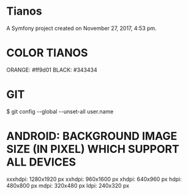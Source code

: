 Tianos
======

A Symfony project created on November 27, 2017, 4:53 pm.


COLOR TIANOS
==============

ORANGE: #ff9d01
BLACK: #343434 


GIT
====
$ git config --global --unset-all user.name


ANDROID: BACKGROUND IMAGE SIZE (IN PIXEL) WHICH SUPPORT ALL DEVICES
===================================================================
xxxhdpi: 1280x1920 px
xxhdpi: 960x1600 px
xhdpi: 640x960 px
hdpi: 480x800 px
mdpi: 320x480 px
ldpi: 240x320 px
